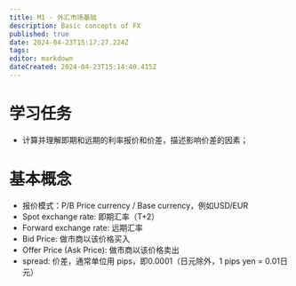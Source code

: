 ```yaml
---
title: M1 - 外汇市场基础
description: Basic concepts of FX
published: true
date: 2024-04-23T15:17:27.224Z
tags: 
editor: markdown
dateCreated: 2024-04-23T15:14:40.415Z
---
```


# 学习任务
- 计算并理解即期和远期的利率报价和价差，描述影响价差的因素；

# 基本概念
- 报价模式：P/B Price currency / Base currency，例如USD/EUR
- Spot exchange rate: 即期汇率（T+2）
- Forward exchange rate: 远期汇率
- Bid Price: 做市商以该价格买入
- Offer Price (Ask Price): 做市商以该价格卖出
- spread: 价差，通常单位用 pips，即0.0001（日元除外，1 pips yen = 0.01日元）